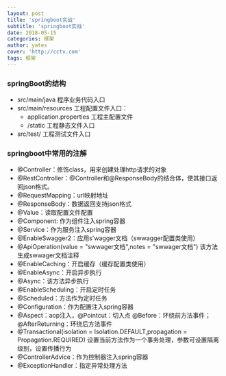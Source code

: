```yaml
---
layout: post
title: 'springboot实战'
subtitle: 'springboot实战'
date: 2018-05-15
categories: 框架
author: yates
cover: 'http://cctv.com'
tags: 框架
---
```


### springBoot的结构

- src/main/java 程序业务代码入口
- src/main/resources 工程配置文件入口：
	- application.properties 工程主配置文件
	- /static 工程静态文件入口
- src/test/  工程测试文件入口


### springboot中常用的注解
- @Controller：修饰class，用来创建处理http请求的对象
- @RestController：@Controller和@ResponseBody的结合体，使其接口返回json格式。
- @RequestMapping：url映射地址
- @ResponseBody：数据返回支持json格式
- @Value：读取配置文件配置
- @Component: 作为组件注入spring容器
- @Service：作为服务注入spring容器
- @EnableSwagger2：应用s'wagger文档（swwagger配置类使用）
- @ApiOperation(value = "swwager文档",notes = "swwager文档") 该方法生成swwager文档注释
- @EnableCaching：开启缓存（缓存配置类使用）
- @EnableAsync：开启异步执行
- @Async：该方法异步执行
- @EnableScheduling：开启定时任务
- @Scheduled：方法作为定时任务
- @Configuration：作为配置注入spring容器
- @Aspect：aop注入，@Pointcut：切入点 @Before：环绕前方法事件；@AfterReturning：环绕后方法事件
- @Transactional(isolation = Isolation.DEFAULT,propagation = Propagation.REQUIRED) 设置当前方法作为一个事务处理，参数可设置隔离级别，设置传播行为
- @ControllerAdvice：作为控制器注入spring容器
- @ExceptionHandler：指定异常处理方法